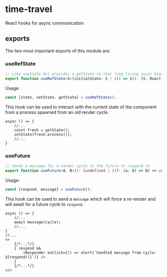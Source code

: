 # time-travel
React hooks for async communication

## exports
The two most important exports of this module are:

### useRefState
```ts
// Like useState but provides a getState so that long living async blocks can access the state of the current cycle
export function useRefState<S>(initialState: S | (() => S)): [S, React.Dispatch<React.SetStateAction<S>>, () => S];
```
Usage:
```ts
const [state, setState, getState] = useRefState();
```
This hook can be used to interact with the current state of the component from a process spawned from an old render cycle.
```tsx
async () => {
    //...
    const fresh = getState();
    setState(fresh.process());
    //...
}
```

### useFuture
```ts
// Sends a message for a render cycle in the future to respond to
export function useFuture<A, B>(): [undefined | ((f: (a: A) => B) => void), (a: A) => Promise<B>];
```
Usage:
```ts
const [respond, message] = useFuture();
```
This hook can be used to send a `message` which will force a re-render and will await for a future cycle to `respond`.
```tsx
async () => {
    //...
    await message(cycle);
    //...
}
//...
<>
    {/*...*/}
    { respond &&
        <Responder onClick={() => alert(`handled message from cycle: ${respond()}`)} />
    }
    {/*...*/}
</>